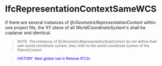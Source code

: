 # IfcRepresentationContextSameWCS

If there are several instances of _IfcGeometricRepresentationContext_ within one project file, the XY plane of all _WorldCoordinateSystem_'s shall be coplanar and identical.<!-- end of definition -->

> <small>NOTE  The instances of
<i>IfcGeometricRepresentationSubContext</i> do not define their
own world coordinate system, they refer to the world coordinate
system of the <i>ParentContext</i>.</small>

> <small><font color="#0000FF">HISTORY  New global rule
in Release IFC2x</font></small>
